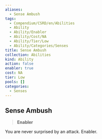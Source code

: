 ```yaml
---
aliases:
  - Sense Ambush
tags:
  - Compendium/CSRD/en/Abilities
  - Ability
  - Ability/Enabler
  - Ability/Cost/NA
  - Ability/Tier/Low
  - Ability/Categories/Senses
title: Sense Ambush
collection: Abilities
kind: Ability
action: false
enabler: true
cost: NA
tier: Low
pools: []
categories:
  - Senses
---
```

## Sense Ambush  
>**Enabler**
  
You are never surprised by an attack. Enabler.